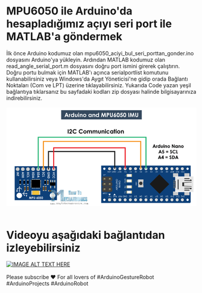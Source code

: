 # MPU6050 ile Arduino'da hesapladığımız açıyı seri port ile MATLAB'a göndermek
İlk önce Arduino kodumuz olan mpu6050_aciyi_bul_seri_porttan_gonder.ino dosyasını Arduino'ya yükleyin. 
Ardından MATLAB kodumuz olan read_angle_serial_port.m dosyasını doğru port ismini girerek çalıştırın. 
Doğru portu bulmak için MATLAB'ı açınca serialportlist komutunu kullanabilirsiniz veya Windows'da Aygıt Yöneticisi'ne gidip orada Bağlantı Noktaları (Com ve LPT) üzerine tıklayabilirsiniz. 
Yukarıda Code yazan yeşil bağlantıya tıklarsanız bu sayfadaki kodları zip dosyası halinde bilgisayarınıza indirebilirsiniz.
</br> </br>
![](Arduino-and-MPU6050-Circuit-Diagram.png) </br> </br>
# Videoyu aşağıdaki bağlantıdan izleyebilirsiniz 
[![IMAGE ALT TEXT HERE]()](https://www.youtube.com/watch?v=B2S7VlqK_-Q)</br></br>
Please subscribe ❤️ For all lovers of #ArduinoGestureRobot #ArduinoProjects #ArduinoRobot </br> </br>
